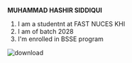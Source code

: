 **MUHAMMAD HASHIR SIDDIQUI**

1. I am a studentnt at FAST NUCES KHI
2. I am of batch 2028
3. I'm enrolled in BSSE program
   


![download](https://github.com/user-attachments/assets/fb3de82b-ca68-4cf1-af49-79b7a52420b8)
